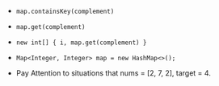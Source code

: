 * `map.containsKey(complement)`
* `map.get(complement)`
* `new int[] { i, map.get(complement) }`
* `Map<Integer, Integer> map = new HashMap<>();`

* Pay Attention to situations that nums = [2, 7, 2], target = 4.
